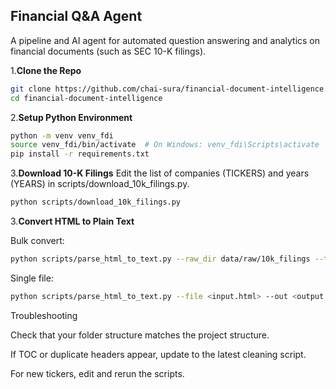 ## Financial Q&A Agent
A pipeline and AI agent for automated question answering and analytics on financial documents (such as SEC 10-K filings).

1.**Clone the Repo**

```sh
git clone https://github.com/chai-sura/financial-document-intelligence.git
cd financial-document-intelligence
```


2.**Setup Python Environment**

```sh
python -m venv venv_fdi
source venv_fdi/bin/activate  # On Windows: venv_fdi\Scripts\activate
pip install -r requirements.txt
```


3.**Download 10-K Filings**
Edit the list of companies (TICKERS) and years (YEARS) in scripts/download_10k_filings.py.

```sh
python scripts/download_10k_filings.py
```

3.**Convert HTML to Plain Text**

Bulk convert:

```sh
python scripts/parse_html_to_text.py --raw_dir data/raw/10k_filings --text_dir data/processed/10k_text
```
Single file:


```sh
python scripts/parse_html_to_text.py --file <input.html> --out <output.txt>
```

Troubleshooting

Check that your folder structure matches the project structure.

If TOC or duplicate headers appear, update to the latest cleaning script.

For new tickers, edit and rerun the scripts.